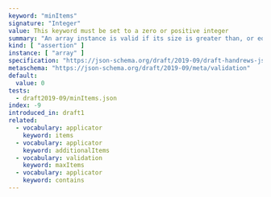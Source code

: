 ```yaml
---
keyword: "minItems"
signature: "Integer"
value: This keyword must be set to a zero or positive integer
summary: "An array instance is valid if its size is greater than, or equal to, the value of this keyword."
kind: [ "assertion" ]
instance: [ "array" ]
specification: "https://json-schema.org/draft/2019-09/draft-handrews-json-schema-validation-02#rfc.section.6.4.2"
metaschema: "https://json-schema.org/draft/2019-09/meta/validation"
default:
  value: 0
tests:
  - draft2019-09/minItems.json
index: -9
introduced_in: draft1
related:
  - vocabulary: applicator
    keyword: items
  - vocabulary: applicator
    keyword: additionalItems
  - vocabulary: validation
    keyword: maxItems
  - vocabulary: applicator
    keyword: contains
---
```

